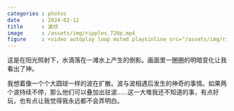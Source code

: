 ```yaml
---
categories : photos
date       : 2024-02-12
title      : 波纹
image      : /assets/img/ripples_720p.mp4
figure     : <video autoplay loop muted playsinline src="/assets/img/ripples_720p.mp4"></video><script>document.querySelector('video').playbackRate = 0.25;</script>
---
```

这是在阳光照射下，水滴落在一滩水上产生的倒影。画面里一圈圈的明暗变化让我看出了神。

我想着像一个个大圆球一样的波在扩散。波与波相遇后发生的神奇的事情。如果两个波持续不停，那么他们可以叠加出驻波……这一大堆我还不知道的事，有点好玩，也有点让我觉得我永远都不会弄明白。